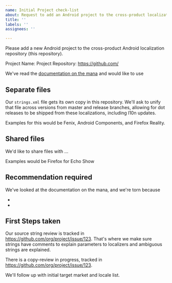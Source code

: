 ```yaml
---
name: Initial Project check-list
about: Request to add an Android project to the cross-product localization repository
title: ''
labels: ''
assignees: ''

---
```


Please add a new Android project to the cross-product Android localization repository (this repository).

Project Name: 
Project Repository: https://github.com/

We've read the [documentation on the mana](https://mana.mozilla.org/wiki/display/FIREFOX/Continuous+Localization+Setup+Process+for+Android) and would like to use

Separate files
--------------

Our `strings.xml` file gets its own copy in this repository. We'll ask to unify that file across versions from master and release branches, allowing for dot releases to be shipped from these localizations, including l10n updates.

Examples for this would be Fenix, Android Components, and Firefox Reality.

Shared files
------------
We'd like to share files with ...

Examples would be Firefox for Echo Show

Recommendation required
--------------------------
We've looked at the documentation on the mana, and we're torn because

* 
* 

First Steps taken
-----------------
Our source string review is tracked in https://github.com/org/project/issue/123. That's where we make sure strings have comments to explain parameters to localizers and ambiguous strings are explained.

There is a copy-review in progress, tracked in https://github.com/org/project/issue/123.

We'll follow up with initial target market and locale list.
